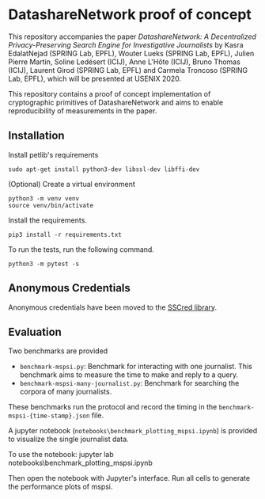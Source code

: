 # DatashareNetwork proof of concept
This repository accompanies the paper *DatashareNetwork: A Decentralized
Privacy-Preserving Search Engine for Investigative Journalists* by Kasra
EdalatNejad (SPRING Lab, EPFL), Wouter Lueks (SPRING Lab, EPFL), Julien Pierre
Martin, Soline Ledésert (ICIJ), Anne L'Hôte (ICIJ), Bruno Thomas (ICIJ), Laurent
Girod (SPRING Lab, EPFL) and Carmela Troncoso (SPRING Lab, EPFL), which will be
presented at USENIX 2020.

This repository contains a proof of concept implementation of cryptographic
primitives of DatashareNetwork and aims to enable reproducibility
of measurements in the paper.


## Installation

Install petlib's requirements

    sudo apt-get install python3-dev libssl-dev libffi-dev

(Optional) Create a virtual environment

    python3 -m venv venv
    source venv/bin/activate

Install the requirements.

    pip3 install -r requirements.txt

To run the tests, run the following command.

    python3 -m pytest -s

## Anonymous Credentials
Anonymous credentials have been moved to the [SSCred library](https://github.com/spring-epfl/SSCred).

## Evaluation

Two benchmarks are provided

- `benchmark-mspsi.py`: Benchmark for interacting with one journalist. This benchmark aims to measure the time to make and reply to a query.
- `benchmark-mspsi-many-journalist.py`: Benchmark for searching the corpora of many journalists. 

These benchmarks run the protocol and record the timing in the `benchmark-mspsi-{time-stamp}.json` file.

A jupyter notebook (`notebooks\benchmark_plotting_mspsi.ipynb`) is provided to visualize the single journalist data.

To use the notebook:
    jupyter lab notebooks\benchmark_plotting_mspsi.ipynb

Then open the notebook with Jupyter's interface. Run all cells to generate the performance plots of mspsi.
